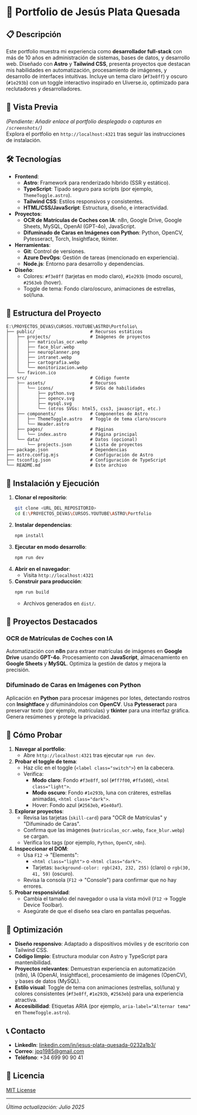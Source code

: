 # 🌟 Portfolio de Jesús Plata Quesada

## 📋 Descripción
Este portfolio muestra mi experiencia como **desarrollador full-stack** con más de 10 años en administración de sistemas, bases de datos, y desarrollo web. Diseñado con **Astro** y **Tailwind CSS**, presenta proyectos que destacan mis habilidades en automatización, procesamiento de imágenes, y desarrollo de interfaces intuitivas. Incluye un tema claro (`#f3e8ff`) y oscuro (`#1e293b`) con un toggle interactivo inspirado en Uiverse.io, optimizado para reclutadores y desarrolladores.

## 🎨 Vista Previa
*(Pendiente: Añadir enlace al portfolio desplegado o capturas en `/screenshots/`)*  
Explora el portfolio en `http://localhost:4321` tras seguir las instrucciones de instalación.

## 🛠 Tecnologías
- **Frontend**:
  - **Astro**: Framework para renderizado híbrido (SSR y estático).
  - **TypeScript**: Tipado seguro para scripts (por ejemplo, `ThemeToggle.astro`).
  - **Tailwind CSS**: Estilos responsivos y consistentes.
  - **HTML/CSS/JavaScript**: Estructura, diseño, e interactividad.
- **Proyectos**:
  - **OCR de Matrículas de Coches con IA**: n8n, Google Drive, Google Sheets, MySQL, OpenAI (GPT-4o), JavaScript.
  - **Difuminado de Caras en Imágenes con Python**: Python, OpenCV, Pytesseract, Torch, Insightface, tkinter.
- **Herramientas**:
  - **Git**: Control de versiones.
  - **Azure DevOps**: Gestión de tareas (mencionado en experiencia).
  - **Node.js**: Entorno para desarrollo y dependencias.
- **Diseño**:
  - Colores: `#f3e8ff` (tarjetas en modo claro), `#1e293b` (modo oscuro), `#2563eb` (hover).
  - Toggle de tema: Fondo claro/oscuro, animaciones de estrellas, sol/luna.

## 📁 Estructura del Proyecto
```
E:\PROYECTOS_DEVAS\CURSOS.YOUTUBE\ASTRO\Portfolio\
├── public/                     # Recursos estáticos
│   ├── projects/               # Imágenes de proyectos
│   │   ├── matriculas_ocr.webp
│   │   ├── face_blur.webp
│   │   ├── neuroplanner.png
│   │   ├── intranet.webp
│   │   ├── cartografia.webp
│   │   └── monitorizacion.webp
│   └── favicon.ico
├── src/                        # Código fuente
│   ├── assets/                 # Recursos
│   │   └── icons/              # SVGs de habilidades
│   │       ├── python.svg
│   │       ├── opencv.svg
│   │       ├── mysql.svg
│   │       └── (otros SVGs: html5, css3, javascript, etc.)
│   ├── components/             # Componentes de Astro
│   │   ├── ThemeToggle.astro   # Toggle de tema claro/oscuro
│   │   └── Header.astro
│   ├── pages/                  # Páginas
│   │   └── index.astro         # Página principal
│   └── data/                   # Datos (opcional)
│       └── projects.json       # Lista de proyectos
├── package.json                # Dependencias
├── astro.config.mjs            # Configuración de Astro
├── tsconfig.json               # Configuración de TypeScript
└── README.md                   # Este archivo
```

## 🚀 Instalación y Ejecución
1. **Clonar el repositorio**:
   ```bash
   git clone <URL_DEL_REPOSITORIO>
   cd E:\PROYECTOS_DEVAS\CURSOS.YOUTUBE\ASTRO\Portfolio
   ```
2. **Instalar dependencias**:
   ```bash
   npm install
   ```
3. **Ejecutar en modo desarrollo**:
   ```bash
   npm run dev
   ```
4. **Abrir en el navegador**:
   - Visita `http://localhost:4321`
5. **Construir para producción**:
   ```bash
   npm run build
   ```
   - Archivos generados en `dist/`.

## 📖 Proyectos Destacados
### OCR de Matrículas de Coches con IA
Automatización con **n8n** para extraer matrículas de imágenes en **Google Drive** usando **GPT-4o**. Procesamiento con **JavaScript**, almacenamiento en **Google Sheets** y **MySQL**. Optimiza la gestión de datos y mejora la precisión.

### Difuminado de Caras en Imágenes con Python
Aplicación en **Python** para procesar imágenes por lotes, detectando rostros con **Insightface** y difuminándolos con **OpenCV**. Usa **Pytesseract** para preservar texto (por ejemplo, matrículas) y **tkinter** para una interfaz gráfica. Genera resúmenes y protege la privacidad.

## 🧪 Cómo Probar
1. **Navegar al portfolio**:
   - Abre `http://localhost:4321` tras ejecutar `npm run dev`.
2. **Probar el toggle de tema**:
   - Haz clic en el toggle (`<label class="switch">`) en la cabecera.
   - Verifica:
     - **Modo claro**: Fondo `#f3e8ff`, sol (`#ff7f00`, `#ffa500`), `<html class="light">`.
     - **Modo oscuro**: Fondo `#1e293b`, luna con cráteres, estrellas animadas, `<html class="dark">`.
     - Hover: Fondo azul (`#2563eb`, `#1e40af`).
3. **Explorar proyectos**:
   - Revisa las tarjetas (`skill-card`) para "OCR de Matrículas" y "Difuminado de Caras".
   - Confirma que las imágenes (`matriculas_ocr.webp`, `face_blur.webp`) se cargan.
   - Verifica los tags (por ejemplo, `Python`, `OpenCV`, `n8n`).
4. **Inspeccionar el DOM**:
   - Usa `F12` → "Elements":
     - `<html class="light">` o `<html class="dark">`.
     - Tarjetas: `background-color: rgb(243, 232, 255)` (claro) o `rgb(30, 41, 59)` (oscuro).
   - Revisa la consola (`F12` → "Console") para confirmar que no hay errores.
5. **Probar responsividad**:
   - Cambia el tamaño del navegador o usa la vista móvil (`F12` → Toggle Device Toolbar).
   - Asegúrate de que el diseño sea claro en pantallas pequeñas.

## 🎯 Optimización
- **Diseño responsivo**: Adaptado a dispositivos móviles y de escritorio con Tailwind CSS.
- **Código limpio**: Estructura modular con Astro y TypeScript para mantenibilidad.
- **Proyectos relevantes**: Demuestran experiencia en automatización (n8n), IA (OpenAI, Insightface), procesamiento de imágenes (OpenCV), y bases de datos (MySQL).
- **Estilo visual**: Toggle de tema con animaciones (estrellas, sol/luna) y colores consistentes (`#f3e8ff`, `#1e293b`, `#2563eb`) para una experiencia atractiva.
- **Accesibilidad**: Etiquetas ARIA (por ejemplo, `aria-label="Alternar tema"` en `ThemeToggle.astro`).

## 📞 Contacto
- **LinkedIn**: [linkedin.com/in/jesus-plata-quesada-0232a1b3/](https://linkedin.com/in/jesus-plata-quesada-0232a1b3/)
- **Correo**: [jpq1985@gmail.com](mailto:jpq1985@gmail.com)
- **Teléfono**: +34 699 90 90 41

## 📜 Licencia
[MIT License](https://opensource.org/licenses/MIT)

---
*Última actualización: Julio 2025*